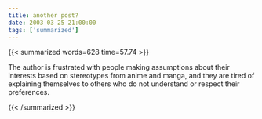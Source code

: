 ```yaml
---
title: another post?
date: 2003-03-25 21:00:00
tags: ['summarized']
---
```


{{< summarized words=628 time=57.74 >}}

The author is frustrated with people making assumptions about their interests based on stereotypes from anime and manga, and they are tired of explaining themselves to others who do not understand or respect their preferences.

{{< /summarized >}}